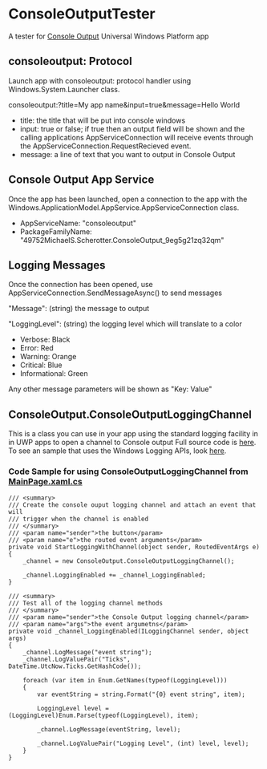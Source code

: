 # ConsoleOutputTester
A tester for [Console Output](https://www.microsoft.com/store/apps/9NBLGGH515N5) Universal Windows Platform app

## consoleoutput: Protocol
Launch app with consoleoutput: protocol handler using Windows.System.Launcher class.

consoleoutput:?title=My app name&input=true&message=Hello World
- title: the title that will be put into console windows
- input: true or false; if true then an output field will be shown and the 
          calling applications AppServiceConnection will receive events through 
          the AppServiceConnection.RequestRecieved event.
- message: a line of text that you want to output in Console Output

## Console Output App Service
Once the app has been launched, open a connection to the app with the Windows.ApplicationModel.AppService.AppServiceConnection class.
- AppServiceName: "consoleoutput"
- PackageFamilyName: "49752MichaelS.Scherotter.ConsoleOutput_9eg5g21zq32qm"

## Logging Messages
Once the connection has been opened, use AppServiceConnection.SendMessageAsync() to send messages

"Message":      (string) the message to output

"LoggingLevel": (string) the logging level which will translate to a color
- Verbose:		Black
- Error:			Red
- Warning:		Orange
- Critical:		Blue
- Informational:	Green

Any other message parameters will be shown as "Key: Value"

## ConsoleOutput.ConsoleOutputLoggingChannel
This is a class you can use in your app using the standard logging facility in in UWP apps to open a channel to Console output
Full source code is [here](https://github.com/mscherotter/ConsoleOutputTester/blob/master/ConsoleOuptutTester/ConsoleOutput/ConsoleOutputLoggingChannel.cs).
To see an sample that uses the Windows Logging APIs, look [here](https://github.com/Microsoft/Windows-universal-samples/tree/master/Samples/Logging).

### Code Sample for using ConsoleOutputLoggingChannel from [MainPage.xaml.cs](https://github.com/mscherotter/ConsoleOutputTester/blob/master/ConsoleOuptutTester/ConsoleOuptutTester/MainPage.xaml.cs)
	/// <summary>
	/// Create the console ouput logging channel and attach an event that will
	/// trigger when the channel is enabled
	/// </summary>
	/// <param name="sender">the button</param>
	/// <param name="e">the routed event arguments</param>
	private void StartLoggingWithChannel(object sender, RoutedEventArgs e)
	{
		_channel = new ConsoleOutput.ConsoleOutputLoggingChannel();

		_channel.LoggingEnabled += _channel_LoggingEnabled;
	}

	/// <summary>
	/// Test all of the logging channel methods
	/// </summary>
	/// <param name="sender">the Console Output logging channel</param>
	/// <param name="args">the event argumetns</param>
	private void _channel_LoggingEnabled(ILoggingChannel sender, object args)
	{
		_channel.LogMessage("event string");
		_channel.LogValuePair("Ticks", DateTime.UtcNow.Ticks.GetHashCode());

		foreach (var item in Enum.GetNames(typeof(LoggingLevel)))
		{
			var eventString = string.Format("{0} event string", item);

			LoggingLevel level = (LoggingLevel)Enum.Parse(typeof(LoggingLevel), item);

			_channel.LogMessage(eventString, level);

			_channel.LogValuePair("Logging Level", (int) level, level);
		}
	}
